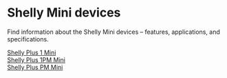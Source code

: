 # Shelly Mini devices

Find information about the Shelly Mini devices – features, applications, and specifications.

[Shelly Plus 1 Mini](../knowledge-base/shelly-plus-1-mini "Shelly Plus 1 Mini")  
[Shelly Plus 1PM Mini](../knowledge-base/shelly-plus-1pm-mini "Shelly Plus 1PM Mini")  
[Shelly Plus PM Mini](../knowledge-base/shelly-plus-pm-mini "Shelly Plus PM Mini")